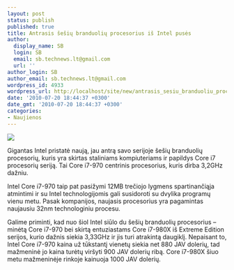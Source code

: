 ```yaml
---
layout: post
status: publish
published: true
title: Antrasis šešių branduolių procesorius iš Intel pusės
author:
  display_name: SB
  login: SB
  email: sb.technews.lt@gmail.com
  url: ''
author_login: SB
author_email: sb.technews.lt@gmail.com
wordpress_id: 4933
wordpress_url: http://localhost/site/new/antrasis_sesiu_branduoliu_procesorius_is_intel_puses/
date: '2010-07-20 18:44:37 +0300'
date_gmt: '2010-07-20 18:44:37 +0300'
categories:
- Naujienos
---
```

<div class="imgright"><img src="http://t1.gstatic.com/images?q=tbn:s8IhywNKkeEBoM:http://diginewsdigest.com/en/images/stories/diginews/04.01.10/Intel-core-i7-logo.jpg"  /></div>
<p>Gigantas Intel pristatė naują, jau antrą savo serijoje šešių branduolių procesorių, kuris yra skirtas staliniams kompiuteriams ir papildys Core i7 procesorių seriją. Tai Core i7-970 centrinis procesorius, kuris dirba 3,2GHz dažniu.</p>
<p>Intel Core i7-970 taip pat pasižymi 12MB trečiojo lygmens spartinančiąja atmintimi ir su Intel technologijomis gali susidoroti su dvylika programų vienu metu. Pasak kompanijos, naujasis procesorius yra pagamintas naujausiu 32nm technologiniu procesu.</p>
<p>Galime priminti, kad nuo šiol Intel siūlo du šešių branduolių procesorius – minėtą Core i7-970 bei skirtą entuziastams Core i7-980X iš Extreme Edition serijos, kurio dažnis siekia 3,33GHz ir jis turi atrakintą daugiklį. Nepaisant to, Intel Core i7-970 kaina už tūkstantį vienetų siekia net 880 JAV dolerių, tad mažmeninė jo kaina turėtų viršyti 900 JAV dolerių ribą. Core i7-980X šiuo metu mažmeninėje rinkoje kainuoja 1000 JAV dolerių.<br /></p>
